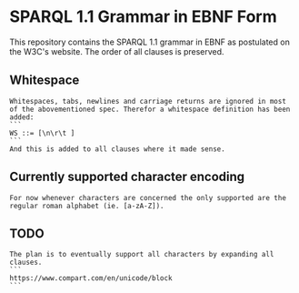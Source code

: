 # SPARQL 1.1 Grammar in EBNF Form

This repository contains the SPARQL 1.1 grammar in EBNF as postulated on the W3C's website. The order of all clauses is preserved.

## Whitespace

    Whitespaces, tabs, newlines and carriage returns are ignored in most of the abovementioned spec. Therefor a whitespace definition has been added:
    ```
    WS ::= [\n\r\t ]
    ```
    And this is added to all clauses where it made sense.

## Currently supported character encoding

    For now whenever characters are concerned the only supported are the regular roman alphabet (ie. [a-zA-Z]).
	
## TODO
	The plan is to eventually support all characters by expanding all clauses.
	```
	https://www.compart.com/en/unicode/block
	```
